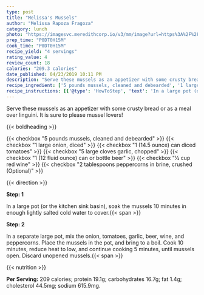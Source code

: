 ```yaml
---
type: post
title: "Melissa's Mussels"
author: "Melissa Rapoza Fragoza"
category: lunch
photo: "https://imagesvc.meredithcorp.io/v3/mm/image?url=https%3A%2F%2Fimages.media-allrecipes.com%2Fuserphotos%2F1118766.jpg"
prep_time: "P0DT0H15M"
cook_time: "P0DT0H15M"
recipe_yield: "4 servings"
rating_value: 4
review_count: 18
calories: "209.3 calories"
date_published: 04/23/2019 10:11 PM
description: "Serve these mussels as an appetizer with some crusty bread or as a meal over linguini. It is sure to please mussel lovers!"
recipe_ingredient: ['5 pounds mussels, cleaned and debearded', '1 large onion, diced', '1 (14.5 ounce) can diced tomatoes', '5 large cloves garlic, chopped', '1 (12 fluid ounce) can or bottle beer', '½ cup red wine', '2 tablespoons peppercorns in brine, crushed']
recipe_instructions: [{'@type': 'HowToStep', 'text': 'In a large pot (or the kitchen sink basin), soak the mussels 10 minutes in enough lightly salted cold water to cover.\n'}, {'@type': 'HowToStep', 'text': 'In a separate large pot, mix the onion, tomatoes, garlic, beer, wine, and peppercorns. Place the mussels in the pot, and bring to a boil. Cook 10 minutes, reduce heat to low, and continue cooking 5 minutes, until mussels open. Discard unopened mussels.\n'}]
---
```


Serve these mussels as an appetizer with some crusty bread or as a meal over linguini. It is sure to please mussel lovers! 

{{< boldheading >}}

{{< checkbox "5 pounds mussels, cleaned and debearded" >}}
{{< checkbox "1 large onion, diced" >}}
{{< checkbox "1 (14.5 ounce) can diced tomatoes" >}}
{{< checkbox "5 large cloves garlic, chopped" >}}
{{< checkbox "1 (12 fluid ounce) can or bottle beer" >}}
{{< checkbox "½ cup red wine" >}}
{{< checkbox "2 tablespoons peppercorns in brine, crushed  (Optional)" >}}


{{< direction >}}

**Step: 1**

In a large pot (or the kitchen sink basin), soak the mussels 10 minutes in enough lightly salted cold water to cover.{{< span >}}

**Step: 2**

In a separate large pot, mix the onion, tomatoes, garlic, beer, wine, and peppercorns. Place the mussels in the pot, and bring to a boil. Cook 10 minutes, reduce heat to low, and continue cooking 5 minutes, until mussels open. Discard unopened mussels.{{< span >}}

{{< nutrition >}}

**Per Serving:** 209 calories; protein 19.1g; carbohydrates 16.7g; fat 1.4g; cholesterol 44.5mg; sodium 615.9mg.